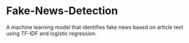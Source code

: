# Fake-News-Detection
A machine learning model that identifies fake news based on article text using TF-IDF and logistic regression.
